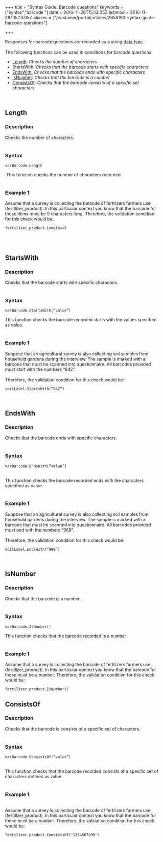 +++
title = "Syntax Guide: Barcode questions"
keywords = ["syntax","barcode "]
date = 2016-11-28T15:13:05Z
lastmod = 2016-11-28T15:13:05Z
aliases = ["/customer/portal/articles/2658190-syntax-guide-barcode-questions"]

+++

Responses for barcode questions are recorded as a string [data
type](/syntax-guide/data-types).  
   
The following functions can be used in conditions for barcode questions:

-   [Length](#length): *Checks the number of characters*
-   [StartsWith:](#StartsWith) *Checks that the barcode starts with
    specific characters*
-   [EndsWith:](#EndsWith) *Checks that the barcode ends with specific
    characters*
-   [IsNumber](#IsNumber): *Checks that the barcode is a number*
-   [ConsistsOf](#ConsistsOf): *Checks that the barcode consists of a
    specific set characters*

  

<span id="length"></span>Length
-------------------------------

### Description

Checks the number of characters.  
 

### Syntax

    varBarcode.Length

  
 This function checks the number of characters recorded.  
 

### Example 1

Assume that a survey is collecting the barcode of fertilizers farmers
use (fertilizer\_product). In this particular context you know that the
barcode for these items must be 9 characters long. Therefore, the
validation condition for this check would be:

    fertilizer_product.Length==9

  
   
 

<span id="StartsWith"></span>StartsWith
---------------------------------------

### Description 

Checks that the barcode starts with specific characters.  
 

### Syntax

    varBarcode.StartsWith(“value”)

  
This function checks the barcode recorded starts with the values
specified as value.  
 

### Example 1

Suppose that an agricultural survey is also collecting soil samples from
household gardens during the interview. The sample is marked with a
barcode that must be scanned into questionnaire. All barcodes provided
must start with the numbers “842”.  
   
Therefore, the validation condition for this check would be:

    soilLabel.StartsWith(“842”)

 

<span id="EndsWith"></span>EndsWith
-----------------------------------

### Description

Checks that the barcode ends with specific characters.  
 

### Syntax

    varBarcode.EndsWith(“value”)

  
   
This function checks the barcode recorded ends with the characters
specified as value.  
 

### Example 1

Suppose that an agricultural survey is also collecting soil samples from
household gardens during the interview. The sample is marked with a
barcode that must be scanned into questionnaire. All barcodes provided
must end with the numbers “989”.  
   
Therefore, the validation condition for this check would be:

    soilLabel.EndsWith(“989”)

 

<span id="IsNumber"></span>IsNumber 
------------------------------------

### Description

Checks that the barcode is a number .  
 

### Syntax

    varBarcode.IsNumber()

  
This function checks that the barcode recorded is a number.  
 

### Example 1

Assume that a survey is collecting the barcode of fertilizers farmers
use (fertilizer\_product). In this particular context you know that the
barcode for these must be a number. Therefore, the validation condition
for this check would be:

    fertilizer_product.IsNumber()

 <span id="ConsistsOf"></span>ConsistsOf
----------------------------------------

### Description

Checks that the barcode is consists of a specific set of characters.  
 

### Syntax

    varBarcode.ConsistsOf(“value”)

   
This function checks that the barcode recorded consists of a specific
set of characters defined as value.  
 

### Example 1

   
Assume that a survey is collecting the barcode of fertilizers farmers
use (fertilizer\_product). In this particular context you know that the
barcode for these must be a number. Therefore, the validation condition
for this check would be:

    fertilizer_product.ConsistsOf("1234567890")
